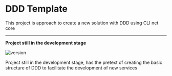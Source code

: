 # DDD Template
This project is approach to create a new solution with DDD using CLI net core

-----

**Project still in the development stage**



![version](https://img.shields.io/nuget/v/ddd.template.API.Templates?label=version)



Project still in the development stage, has the pretext of creating the basic structure of DDD to facilitate the development of new services

